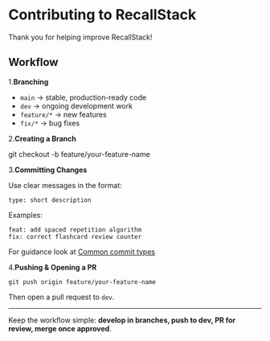 # Contributing to RecallStack

Thank you for helping improve RecallStack!

## Workflow

1.**Branching**

- `main` → stable, production-ready code  
- `dev` → ongoing development work  
- `feature/*` → new features  
- `fix/*` → bug fixes  

2.**Creating a Branch**

git checkout -b feature/your-feature-name

3.**Committing Changes**

Use clear messages in the format:

```text
type: short description
```

Examples:

```text
feat: add spaced repetition algorithm  
fix: correct flashcard review counter
```

For guidance look at [Common commit types](commitTypes.md)

4.**Pushing & Opening a PR**

```text
git push origin feature/your-feature-name 
```

Then open a pull request to `dev`.

---

Keep the workflow simple: **develop in branches, push to dev, PR for review, merge once approved**.